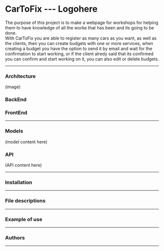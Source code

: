 # CarToFix --- Logohere

The purpose of this project is to make a webpage for workshops for helping them to have knowledge of all the worke that has been and its going to be done.
<br>
With CarToFix you are able to register as many cars as you want, as well as the clients, then you can create budgets with one or more services, when creating a budget you have the option to send it by email and wait for the confirmation to start working, or if the client alredy said that its confirmed you can confirm and start working on it, you can also edit or delete budgets.

<hr>

### Architecture

(image)

### BackEnd

### FrontEnd

<hr>

### Models

(model content here)

### API

(API content here)

<hr>

### Installation

<hr>

### File descriptions

<hr>

### Example of use

<hr>

### Authors

<hr>
